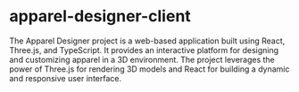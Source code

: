 # apparel-designer-client
The Apparel Designer project is a web-based application built using React, Three.js, and TypeScript. It provides an interactive platform for designing and customizing apparel in a 3D environment. The project leverages the power of Three.js for rendering 3D models and React for building a dynamic and responsive user interface.
